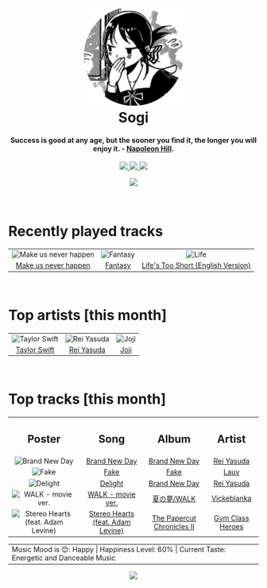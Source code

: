 <h1 align='center'>
  <br>
  <a href='https://www.youtube.com/watch?v=dQw4w9WgXcQ'><img src='avatar.png' alt='Sogi' width='200'></a>
  <br>
  Sogi
  <br>
</h1>

<h4 align='center'>Success is good at any age, but the sooner you find it, the longer you will enjoy it. - <a href='https://duckduckgo.com/?q=Napoleon+Hill' target='_blank'>Napoleon Hill</a>.</h4>

<p align='center' socials>
  <a href='https://discord.com/invite/96EA7ENfV9'>
    <img src='https://img.shields.io/badge/Discord-server-blue'>
  </a>
  <a href='https://sxoxgxi.github.io/'>
    <img src='https://img.shields.io/website?down_color=red&down_message=offline&label=Website&up_color=light%20green&up_message=online&url=https://sxoxgxi.github.io/'>
  </a>
  <img src='https://img.shields.io/badge/Layout-Synced-brightgreen' class='layout'>
</p socials>
<p status, align='center'>
  <a href='https://open.spotify.com/user/317777c47jvjnq6zzzwbijw6gbmi?si=d1aee88debdf46d8'>
    <img src="https://img.shields.io/badge/Sogi-Offline-&?style=social&logo=spotify">
  </a>
</p status>
<!------ RECENTLY PLAYED ------>

<p recentlyplayed, float='left'>
  <br>
  <h1>Recently played tracks</h1>
  <p></p>
  <table style='width:100%'>
<tr align='center'>
<td>
<img class='artists' src='https://i.scdn.co/image/ab67616d0000b273f047039273f69d31b3208fa4' alt='Make us never happen' style='width:50%'>
</td>
<td>
<img class='artists' src='https://i.scdn.co/image/ab67616d0000b273f9f2d43ff44bdfbe8c556f8d' alt='Fantasy' style='width:50%'>
</td>
<td>
<img class='artists' src='https://i.scdn.co/image/ab67616d0000b273eb9bc74e6ced59a2638898b0' alt='Life's Too Short (English Version)' style='width:50%'>
</td>
</tr>
<tr align='center'>
<td>
<a href='https://open.spotify.com/track/1MwjGc1bwzdDPjj1XBiawA'>Make us never happen</a>
</td>
<td>
<a href='https://open.spotify.com/track/1i36kkhmhBxf4lYJscg5zK'>Fantasy</a>
</td>
<td>
<a href='https://open.spotify.com/track/2mgzUVvDpb1zMSB4glLQ6T'>Life's Too Short (English Version)</a>
</td>
</tr>
</table>

</p recentlyplayed>
<!------ .RECENTLY PLAYED ------>
<!------ TOP ARTISTS ------>

<p topartists, float='left'>
  <br>
  <h1>Top artists [this month]</h1>
  <p></p>
  <table style='width:100%'>
<tr align='center'>
<td>
<img class='artists' src='https://i.scdn.co/image/ab6761610000e5ebf173136b94ae2f75f49f8b2b' alt='Taylor Swift' style='width:50%'>
</td>
<td>
<img class='artists' src='https://i.scdn.co/image/ab6761610000e5eb1b31e7422ccb01ac29fb8b79' alt='Rei Yasuda' style='width:50%'>
</td>
<td>
<img class='artists' src='https://i.scdn.co/image/ab6761610000e5eb4111c95b5f430c3265c7304b' alt='Joji' style='width:50%'>
</td>
</tr>
<tr align='center'>
<td>
<a href='https://open.spotify.com/artist/06HL4z0CvFAxyc27GXpf02' target='_blank'>Taylor Swift</a>
</td>
<td>
<a href='https://open.spotify.com/artist/1diX6i4LgUKR9qMRrAeGLi' target='_blank'>Rei Yasuda</a>
</td>
<td>
<a href='https://open.spotify.com/artist/3MZsBdqDrRTJihTHQrO6Dq' target='_blank'>Joji</a>
</td>
</tr>
</table>

</p topartists>
<!------ .TOP ARTISTS ------>

<!------ TOP SONGS ------>

<p topsongs, float='left' >
  <br>
  <h1>Top tracks [this month]</h1>
  <p></p>
  <table style='width:100%'>
    <tr align='center'>
      <td>
      <h2>Poster</h2>
      </td>
      <td>
      <h2>Song</h2>
      </td>
      <td>
      <h2>Album</h2>
      </td>
      <td>
      <h2>Artist</h2>
      </td>
    </tr><tr align='center'>
      <td><img class='artists' src='https://i.scdn.co/image/ab67616d0000b2734b102bbbe5b962a6df7b23eb' alt='Brand New Day' style='width:10%'>
      </td>
      <td>
      <a href='https://open.spotify.com/track/0EX7aOUwiavTRmYmMefCJ5'>Brand New Day</a>
      </td>
      <td>
      <a href='https://open.spotify.com/album/09mIzHx4Ol4az9I628FzEI'>Brand New Day</a>
      </td>
      <td>
      <a href='https://open.spotify.com/artist/1diX6i4LgUKR9qMRrAeGLi'>Rei Yasuda</a>
      </td>
    </tr><tr align='center'>
      <td><img class='artists' src='https://i.scdn.co/image/ab67616d0000b273b653ef10e004c8407a51a8af' alt='Fake' style='width:10%'>
      </td>
      <td>
      <a href='https://open.spotify.com/track/1oz3gEoNWHAS3pjwThdSJb'>Fake</a>
      </td>
      <td>
      <a href='https://open.spotify.com/album/6UGVIMVaihtvkXRHsgQped'>Fake</a>
      </td>
      <td>
      <a href='https://open.spotify.com/artist/5JZ7CnR6gTvEMKX4g70Amv'>Lauv</a>
      </td>
    </tr><tr align='center'>
      <td><img class='artists' src='https://i.scdn.co/image/ab67616d0000b2734b102bbbe5b962a6df7b23eb' alt='Delight' style='width:10%'>
      </td>
      <td>
      <a href='https://open.spotify.com/track/08ENSwiGEQ1rd5NFwE0tbD'>Delight</a>
      </td>
      <td>
      <a href='https://open.spotify.com/album/09mIzHx4Ol4az9I628FzEI'>Brand New Day</a>
      </td>
      <td>
      <a href='https://open.spotify.com/artist/1diX6i4LgUKR9qMRrAeGLi'>Rei Yasuda</a>
      </td>
    </tr><tr align='center'>
      <td><img class='artists' src='https://i.scdn.co/image/ab67616d0000b2738c39e6a78572b3929ac88e0e' alt='WALK - movie ver.' style='width:10%'>
      </td>
      <td>
      <a href='https://open.spotify.com/track/41YivtJd2tb1jb7IejdQYn'>WALK - movie ver.</a>
      </td>
      <td>
      <a href='https://open.spotify.com/album/03sgjxuA0soDPpj5Kzf2e1'>夏の夢/WALK</a>
      </td>
      <td>
      <a href='https://open.spotify.com/artist/0PYPjvZaOa7bsCq26JOX8d'>Vickeblanka</a>
      </td>
    </tr><tr align='center'>
      <td><img class='artists' src='https://i.scdn.co/image/ab67616d0000b27318b8088fe0c3dbf78398b55a' alt='Stereo Hearts (feat. Adam Levine)' style='width:10%'>
      </td>
      <td>
      <a href='https://open.spotify.com/track/0qOnSQQF0yzuPWsXrQ9paz'>Stereo Hearts (feat. Adam Levine)</a>
      </td>
      <td>
      <a href='https://open.spotify.com/album/2mumCpGmuE9iDeOvMx6XrB'>The Papercut Chronicles II</a>
      </td>
      <td>
      <a href='https://open.spotify.com/artist/4IJczjB0fJ04gs4uvP0Fli'>Gym Class Heroes</a>
      </td>
    </tr></table>
</p topsongs>
<table classification align='center'>
  <td>Music Mood is 😊: Happy | Happiness Level: 60% | Current Taste: Energetic and Danceable Music</td>
</table classification>
<!------ .TOP SONGS ------>
<p align='center'>
  <img src='https://profile-counter.glitch.me/sxoxgxi/count.svg'>
</p>
